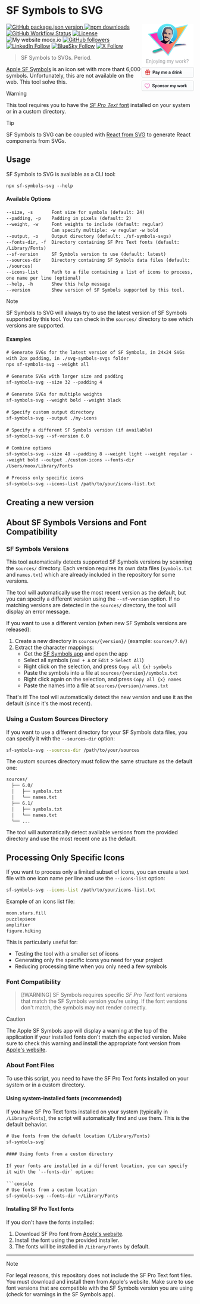 # SF Symbols to SVG

<a href="https://github.com/MoOx/sf-symbols-svg?sponsor=1">
  <img width="140" align="right" alt="Sponsoring button" src="https://github.com/moox/.github/raw/main/FUNDING.svg">
</a>

[![GitHub package.json version](https://img.shields.io/github/package-json/v/MoOx/sf-symbols-svg) ![npm downloads](https://img.shields.io/npm/dm/sf-symbols-svg)](https://www.npmjs.com/package/sf-symbols-svg)
[![GitHub Workflow Status](https://img.shields.io/github/actions/workflow/status/MoOx/sf-symbols-svg/build.yml?branch=main)](https://github.com/MoOx/sf-symbols-svg/actions)
[![License](https://img.shields.io/github/license/MoOx/sf-symbols-svg)](https://github.com/MoOx/sf-symbols-svg)  
![My website moox.io](https://img.shields.io/badge/%F0%9F%8C%8D%20-https%3A%2F%2Fmoox.io-gray?style=social)
[![GitHub followers](https://img.shields.io/github/followers/MoOx?style=social&label=GitHub)](https://github.com/MoOx)
[![LinkedIn Follow](https://img.shields.io/badge/LinkedIn-%20?style=social&logo=invision&logoColor=%230077B5)](https://www.linkedin.com/in/maxthirouin/)
[![BlueSky Follow](https://img.shields.io/badge/BlueSky-%20?style=social&logo=bluesky)](https://bsky.app/profile/moox.io)
[![X Follow](https://img.shields.io/twitter/follow/MoOx?style=social&label=)](https://x.com/MoOx)

> SF Symbols to SVGs. Period.

[Apple SF Symbols](https://developer.apple.com/sf-symbols/) is an icon set with more thant 6,000 symbols.
Unfortunately, this are not available on the web.
This tool solve this.

> [!WARNING]
> This tool requires you to have the [_SF Pro Text_ font](https://developer.apple.com/fonts/) installed on your system or in a custom directory.

> [!TIP]
> SF Symbols to SVG can be coupled with [React from SVG](https://github.com/MoOx/react-from-svg) to generate React components from SVGs.

## Usage

SF Symbols to SVG is available as a CLI tool:

```console
npx sf-symbols-svg --help
```

#### Available Options

```console
--size, -s       Font size for symbols (default: 24)
--padding, -p    Padding in pixels (default: 2)
--weight, -w     Font weights to include (default: regular)
                 Can specify multiple: -w regular -w bold
--output, -o     Output directory (default: ./sf-symbols-svgs)
--fonts-dir, -f  Directory containing SF Pro Text fonts (default: /Library/Fonts)
--sf-version     SF Symbols version to use (default: latest)
--sources-dir    Directory containing SF Symbols data files (default: ./sources)
--icons-list     Path to a file containing a list of icons to process, one name per line (optional)
--help, -h       Show this help message
--version        Show version of SF Symbols supported by this tool.
```

> [!NOTE]
> SF Symbols to SVG will always try to use the latest version of SF Symbols supported by this tool.
> You can check in the `sources/` directory to see which versions are supported.

#### Examples

```console
# Generate SVGs for the latest version of SF Symbols, in 24x24 SVGs with 2px padding, in ./svg-symbols-svgs folder
npx sf-symbols-svg --weight all

# Generate SVGs with larger size and padding
sf-symbols-svg --size 32 --padding 4

# Generate SVGs for multiple weights
sf-symbols-svg --weight bold --weight black

# Specify custom output directory
sf-symbols-svg --output ./my-icons

# Specify a different SF Symbols version (if available)
sf-symbols-svg --sf-version 6.0

# Combine options
sf-symbols-svg --size 48 --padding 8 --weight light --weight regular --weight bold --output ./custom-icons --fonts-dir /Users/moox/Library/Fonts

# Process only specific icons
sf-symbols-svg --icons-list /path/to/your/icons-list.txt
```

## Creating a new version

## About SF Symbols Versions and Font Compatibility

### SF Symbols Versions

This tool automatically detects supported SF Symbols versions by scanning the `sources/` directory. Each version requires its own data files (`symbols.txt` and `names.txt`) which are already included in the repository for some versions.

The tool will automatically use the most recent version as the default, but you can specify a different version using the `--sf-version` option. If no matching versions are detected in the `sources/` directory, the tool will display an error message.

If you want to use a different version (when new SF Symbols versions are released):

1. Create a new directory in `sources/{version}/` (example: `sources/7.0/`)
2. Extract the character mappings:
   - Get the [SF Symbols app](https://developer.apple.com/sf-symbols/) and open the app
   - Select all symbols (`cmd + A` or `Edit` > `Select All`)
   - Right click on the selection, and press `Copy all {x} symbols`
   - Paste the symbols into a file at `sources/{version}/symbols.txt`
   - Right click again on the selection, and press `Copy all {x} names`
   - Paste the names into a file at `sources/{version}/names.txt`

That's it! The tool will automatically detect the new version and use it as the default (since it's the most recent).

### Using a Custom Sources Directory

If you want to use a different directory for your SF Symbols data files, you can specify it with the `--sources-dir` option:

```sh
sf-symbols-svg --sources-dir /path/to/your/sources
```

The custom sources directory must follow the same structure as the default one:

```
sources/
  ├── 6.0/
  │   ├── symbols.txt
  │   └── names.txt
  ├── 6.1/
  │   ├── symbols.txt
  │   └── names.txt
  └── ...
```

The tool will automatically detect available versions from the provided directory and use the most recent one as the default.

## Processing Only Specific Icons

If you want to process only a limited subset of icons, you can create a text file with one icon name per line and use the `--icons-list` option:

```sh
sf-symbols-svg --icons-list /path/to/your/icons-list.txt
```

Example of an icons list file:

```
moon.stars.fill
puzzlepiece
amplifier
figure.hiking
```

This is particularly useful for:

- Testing the tool with a smaller set of icons
- Generating only the specific icons you need for your project
- Reducing processing time when you only need a few symbols

### Font Compatibility

> [!WARNING] SF Symbols requires specific _SF Pro Text_ font versions that match the SF Symbols version you're using. If the font versions don't match, the symbols may not render correctly.

> [!CAUTION]
> The Apple SF Symbols app will display a warning at the top of the application if your installed fonts don't match the expected version. Make sure to check this warning and install the appropriate font version from [Apple's website](https://developer.apple.com/fonts/).

### About Font Files

To use this script, you need to have the SF Pro Text fonts installed on your system or in a custom directory.

#### Using system-installed fonts (recommended)

If you have SF Pro Text fonts installed on your system (typically in `/Library/Fonts`), the script will automatically find and use them. This is the default behavior.

````console
# Use fonts from the default location (/Library/Fonts)
sf-symbols-svg`

#### Using fonts from a custom directory

If your fonts are installed in a different location, you can specify it with the `--fonts-dir` option:

```console
# Use fonts from a custom location
sf-symbols-svg --fonts-dir ~/Library/Fonts
````

#### Installing SF Pro Text fonts

If you don't have the fonts installed:

1. Download SF Pro font from [Apple's website](https://developer.apple.com/fonts/).
2. Install the font using the provided installer.
3. The fonts will be installed in `/Library/Fonts` by default.

---

> [!NOTE]
> For legal reasons, this repository does not include the SF Pro Text font files. You must download and install them from Apple's website. Make sure to use font versions that are compatible with the SF Symbols version you are using (check for warnings in the SF Symbols app).
